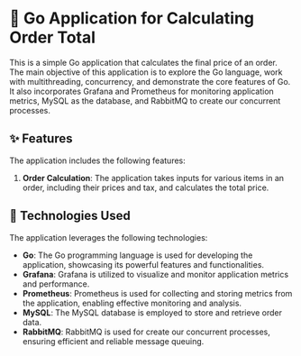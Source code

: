 # 🚀 Go Application for Calculating Order Total

This is a simple Go application that calculates the final price of an order. 
The main objective of this application is to explore the Go language, 
work with multithreading, concurrency, and demonstrate the core features of Go. 
It also incorporates Grafana and Prometheus for monitoring application metrics, 
MySQL as the database, and RabbitMQ to create our concurrent processes.

## ✨ Features

The application includes the following features:

1. **Order Calculation**: The application takes inputs for various items in an order, including their prices and tax, and calculates the total price.

## 🔧 Technologies Used

The application leverages the following technologies:

- **Go**: The Go programming language is used for developing the application, 
showcasing its powerful features and functionalities.
- **Grafana**: Grafana is utilized to visualize and monitor application metrics and performance.
- **Prometheus**: Prometheus is used for collecting and storing metrics from the application, enabling effective monitoring and analysis.
- **MySQL**: The MySQL database is employed to store and retrieve order data.
- **RabbitMQ**: RabbitMQ is used for create our concurrent processes, ensuring efficient and reliable message queuing.
